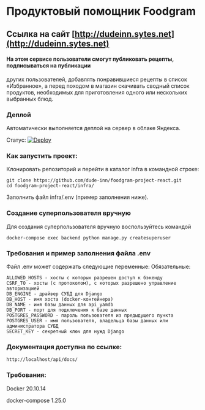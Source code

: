 # Продуктовый помощник Foodgram
## Ссылка на сайт [http://dudeinn.sytes.net](http://dudeinn.sytes.net)


#### На этом сервисе пользователи смогут публиковать рецепты, подписываться на публикации
других пользователей, добавлять понравившиеся рецепты в список «Избранное», а перед походом
в магазин скачивать сводный список продуктов, необходимых для приготовления одного или
нескольких выбранных блюд.

### Деплой

Автоматически выполняется деплой на сервер в облаке Яндекса.

Статус: [![Deploy](https://github.com/dude-inn/foodgram-project-react/actions/workflows/foodgram-workflow.yml/badge.svg)](https://github.com/dude-inn/foodgram-project-react/actions/workflows/foodgram-workflow.yml)

### Как запустить проект:

Клонировать репозиторий и перейти в каталог infra в командной строке:

```
git clone https://github.com/dude-inn/foodgram-project-react.git
cd foodgram-project-react/infra/
```

Заполнить файл infra/.env (пример заполнения ниже).

### Создание суперпользователя вручную

Для создания суперпользователя вручную воспользуйтесь командой

`docker-compose exec backend python manage.py createsuperuser`

### Требования и пример заполнения файла .env

Файл .env может содержать следующие переменные:
Обязательные:

```
ALLOWED_HOSTS - хосты с которых разрешен доступ к бэкенду
CSRF_TO - хосты (с протоколом), с которых разрешено управление авторизацией
DB_ENGINE - драйвер СУБД для Django
DB_HOST - имя хоста (docker-контейнера)
DB_NAME - имя базы данных для api_yamdb
DB_PORT - порт для подключения к базе данных
POSTGRES_PASSWORD - пароль пользователя из предыдущего пункта
POSTGRES_USER - имя пользователя, владельца базы данных или администратора СУБД
SECRET_KEY - секретный ключ для нужд Django
```

### Документация доступна по ссылке:

`http://localhost/api/docs/`

### Требования:

Docker 20.10.14

docker-compose 1.25.0
